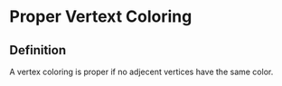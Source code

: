 # Proper Vertext Coloring

## Definition

A vertex coloring is proper if no adjecent vertices have the same color.